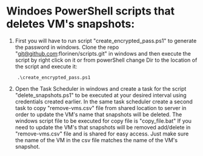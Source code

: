 # Windoes PowerShell scripts that deletes VM's snapshots:

1. First you will have to run script "create_encrypted_pass.ps1" to generate the password in windows.
Clone the repo "git@github.com:florinen/scripts.git" in windows and then execute the script by right click on it or from powerShell change Dir to the location of the script and execute it:
```
    .\create_encrypted_pass.ps1
```
2. Open the Task Scheduler in windows and create a task for the script "delete_snapshots.ps1" to be executed at your desired interval using credentials created earlier.
In the same task scheduler create a second task to copy "remove-vms.csv" file from shared location to server in order to update the VM's name that snapshots will be deleted.
The windows script file to be executed for copy file is "copy_file.bat"
If you need to update the VM's that snapshots will be removed add/delete in "remove-vms.csv" file and is shared for easy access.
Just make sure the name of the VM in the csv file matches the name of the VM's snapshot.








